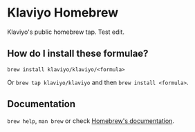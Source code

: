 # Klaviyo Homebrew

Klaviyo's public homebrew tap. Test edit.

## How do I install these formulae?

`brew install klaviyo/klaviyo/<formula>`

Or `brew tap klaviyo/klaviyo` and then `brew install <formula>`.

## Documentation

`brew help`, `man brew` or check [Homebrew's documentation](https://docs.brew.sh).
